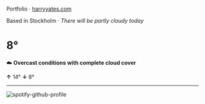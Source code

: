 Portfolio · [harryyates.com](https://harryyates.com)

<!-- WEATHER_START -->
Based in Stockholm · *There will be partly cloudy today*

# 8°
☁️ **Overcast conditions with complete cloud cover**

**↑** 14° **↓** 8°

---
<!-- WEATHER_END -->

<p align="left">
  <a>
    <img src="https://spotify-github-profile.kittinanx.com/api/view?uid=bigbello&cover_image=true&theme=natemoo-re&show_offline=true&background_color=121212&interchange=false&bar_color=53b14f&bar_color_cover=false" alt="spotify-github-profile">
  </a>
</p>